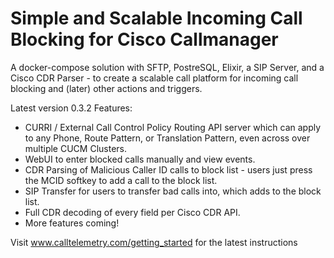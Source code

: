 # Simple and Scalable Incoming Call Blocking for Cisco Callmanager 
A docker-compose solution with SFTP, PostreSQL, Elixir, a SIP Server, and a Cisco CDR Parser - to create a scalable call platform for incoming call blocking and (later) other actions and triggers.

Latest version 0.3.2
Features:
* CURRI / External Call Control Policy Routing API server which can apply to any Phone, Route Pattern, or Translation Pattern, even across over multiple CUCM Clusters.
* WebUI to enter blocked calls manually and view events.
* CDR Parsing of Malicious Caller ID calls to block list - users just press the MCID softkey to add a call to the block list.
* SIP Transfer for users to transfer bad calls into, which adds to the block list.
* Full CDR decoding of every field per Cisco CDR API.
* More features coming!

Visit www.calltelemetry.com/getting_started for the latest instructions
